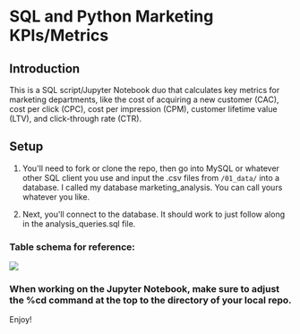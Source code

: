 # SQL and Python Marketing KPIs/Metrics

## Introduction
This is a SQL script/Jupyter Notebook duo that calculates key metrics for marketing departments, like the cost of acquiring a new customer (CAC), cost per click (CPC), cost per impression (CPM), customer lifetime value (LTV), and click-through rate (CTR).

## Setup

1. You'll need to fork or clone the repo, then go into MySQL or whatever other SQL client you use and input the .csv files from `/01_data/` into a database. I called my database marketing_analysis. You can call yours whatever you like.

2. Next, you'll connect to the database. It should work to just follow along in the analysis_queries.sql file.

### Table schema for reference:
![](https://github.com/rileypredum/marketing_analytics_sql/tree/master/03_images/tableschema.png?raw=true?raw=true)

### When working on the Jupyter Notebook, make sure to adjust the %cd command at the top to the directory of your local repo.

Enjoy!
